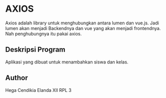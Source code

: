 # AXIOS
Axios adalah library untuk menghubungkan antara lumen dan vue.js. Jadi lumen akan menjadi Backendnya dan vue yang akan menjadi frontendnya. Nah penghubungnya itu pakai axios.

## Deskripsi Program
Aplikasi yang dibuat untuk menambahkan siswa dan kelas.

## Author
Hega Cendikia Elanda
XII RPL 3
